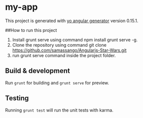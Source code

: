 # my-app

This project is generated with [yo angular generator](https://github.com/yeoman/generator-angular)
version 0.15.1.

##How to run this project

1. Install grunt serve using command npm install grunt serve -g.
2. Clone the repository using command git clone https://github.com/samassango/Angularjs-Star-Wars.git
3. run grunt serve command inside the project folder.

## Build & development

Run `grunt` for building and `grunt serve` for preview.

## Testing

Running `grunt test` will run the unit tests with karma.
